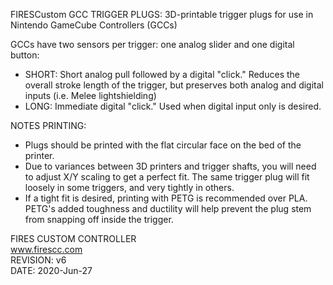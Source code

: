 FIRESCustom GCC TRIGGER PLUGS:
3D-printable trigger plugs for use in Nintendo GameCube Controllers (GCCs)

GCCs have two sensors per trigger: one analog slider and one digital button:  
- SHORT: Short analog pull followed by a digital "click." Reduces the overall stroke length of the trigger, but preserves both analog and digital inputs (i.e. Melee lightshielding)
- LONG: Immediate digital "click." Used when digital input only is desired.

NOTES PRINTING:  
- Plugs should be printed with the flat circular face on the bed of the printer.
- Due to variances between 3D printers and trigger shafts, you will need to adjust X/Y scaling to get a perfect fit. The same trigger plug will fit loosely in some triggers, and very tightly in others.
- If a tight fit is desired, printing with PETG is recommended over PLA. PETG's added toughness and ductility will help prevent the plug stem from snapping off inside the trigger.

FIRES CUSTOM CONTROLLER  
www.firescc.com  
REVISION: v6  
DATE: 2020-Jun-27  
